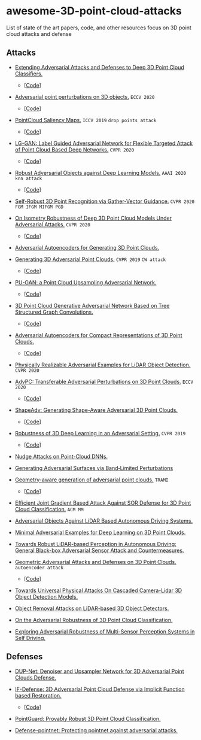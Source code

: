 # awesome-3D-point-cloud-attacks
List of state of the art papers, code, and other resources focus on 3D point cloud attacks and defense

## Attacks

- [Extending Adversarial Attacks and Defenses to Deep 3D Point Cloud Classifiers.](https://arxiv.org/pdf/1901.03006.pdf) 
  - [[Code](https://github.com/Daniel-Liu-c0deb0t/3D-Neural-Network-Adversarial-Attacks)]

- [Adversarial point perturbations on 3D objects.](https://arxiv.org/pdf/1908.06062.pdf)   `ECCV 2020`
  - [[Code](https://github.com/Daniel-Liu-c0deb0t/Adversarial-point-perturbations-on-3D-objects)]

- [PointCloud Saliency Maps.](https://openaccess.thecvf.com/content_ICCV_2019/papers/Zheng_PointCloud_Saliency_Maps_ICCV_2019_paper.pdf)  `ICCV 2019` `drop points attack`
  - [[Code](https://github.com/tianzheng4/Learning-PointCloud-Saliency-Maps)]

- [LG-GAN: Label Guided Adversarial Network for Flexible Targeted Attack of Point Cloud Based Deep Networks.](https://openaccess.thecvf.com/content_CVPR_2020/html/Zhou_LG-GAN_Label_Guided_Adversarial_Network_for_Flexible_Targeted_Attack_of_CVPR_2020_paper.html)  `CVPR 2020`
  - [[Code](https://github.com/RyanHangZhou/LG-GAN)]

- [Robust Adversarial Objects against Deep Learning Models.](https://www.aaai.org/ojs/index.php/AAAI/article/view/5443/5299)  `AAAI 2020` `knn attack`
  - [[Code](https://github.com/jinyier/ai_pointnet_attack)]

- [Self-Robust 3D Point Recognition via Gather-Vector Guidance.](https://openaccess.thecvf.com/content_CVPR_2020/papers/Dong_Self-Robust_3D_Point_Recognition_via_Gather-Vector_Guidance_CVPR_2020_paper.pdf)  `CVPR 2020` `FGM IFGM MIFGM PGD`

- [On Isometry Robustness of Deep 3D Point Cloud Models Under Adversarial Attacks.](http://openaccess.thecvf.com/content_CVPR_2020/papers/Zhao_On_Isometry_Robustness_of_Deep_3D_Point_Cloud_Models_Under_CVPR_2020_paper.pdf) `CVPR 2020`
  - [[Code](https://github.com/skywalker6174/3d-isometry-robust)] 

- [Adversarial Autoencoders for Generating 3D Point Clouds.](https://arxiv.org/abs/1811.07605.pdf)  

- [Generating 3D Adversarial Point Clouds.](https://arxiv.org/abs/1809.07016.pdf)  `CVPR 2019` `CW attack`
  - [[Code](https://github.com/xiangchong1/3d-adv-pc)] 

- [PU-GAN: a Point Cloud Upsampling Adversarial Network.](https://arxiv.org/pdf/1907.10844.pdf)  
  - [[Code](https://github.com/liruihui/PU-GAN)]

- [3D Point Cloud Generative Adversarial Network Based on Tree Structured Graph Convolutions.](https://arxiv.org/pdf/1905.06292.pdf)  
  - [[Code](https://github.com/seowok/TreeGAN)]

- [Adversarial Autoencoders for Compact Representations of 3D Point Clouds.](https://arxiv.org/abs/1811.07605v3)  
  - [[Code](https://github.com/MaciejZamorski/3d-AAE)]

- [Physically Realizable Adversarial Examples for LiDAR Object Detection.](https://arxiv.org/pdf/2004.00543.pdf) `CVPR 2020`  

- [AdvPC: Transferable Adversarial Perturbations on 3D Point Clouds.](https://arxiv.org/abs/1912.00461)  `ECCV 2020`
  - [[Code](https://github.com/ajhamdi/AdvPC)]

- [ShapeAdv: Generating Shape-Aware Adversarial 3D Point Clouds.](https://arxiv.org/abs/2005.11626)  
  - [[Code]()]

- [Robustness of 3D Deep Learning in an Adversarial Setting.](https://arxiv.org/abs/1904.00923)  `CVPR 2019`
  - [[Code](https://github.com/matthewwicker/IterativeSalienceOcclusion)]

- [Nudge Attacks on Point-Cloud DNNs.](https://arxiv.org/pdf/2011.11637)

- [Generating Adversarial Surfaces via Band‐Limited Perturbations](https://onlinelibrary.wiley.com/doi/abs/10.1111/cgf.14083)  

- [Geometry-aware generation of adversarial point clouds.](https://arxiv.org/pdf/1912.11171)  `TRAMI`
  - [[Code](https://github.com/Yuxin-Wen/GeoA3)]

- [Efficient Joint Gradient Based Attack Against SOR Defense for 3D Point Cloud Classification.](https://dl.acm.org/doi/abs/10.1145/3394171.3413875)  `ACM MM`

- [Adversarial Objects Against LiDAR Based Autonomous Driving Systems.](https://arxiv.org/pdf/1907.05418.pdf)

- [Minimal Adversarial Examples for Deep Learning on 3D Point Clouds.](https://arxiv.org/pdf/2008.12066.pdf)

- [Towards Robust LiDAR-based Perception in Autonomous Driving: General Black-box Adversarial Sensor Attack and Countermeasures.](https://www.usenix.org/system/files/sec20-sun.pdf)

- [Geometric Adversarial Attacks and Defenses on 3D Point Clouds.](https://arxiv.org/pdf/2012.05657)  `autoencoder attack`
  - [[Code](https://github.com/itailang/geometric_adv)]

- [Towards Universal Physical Attacks On Cascaded Camera-Lidar 3D Object Detection Models.](https://arxiv.org/pdf/2101.10747)

- [Object Removal Attacks on LiDAR-based 3D Object Detectors.](https://arxiv.org/pdf/2102.03722)

- [On the Adversarial Robustness of 3D Point Cloud Classification.](https://arxiv.org/pdf/2011.11922)

- [Exploring Adversarial Robustness of Multi-Sensor Perception Systems in Self Driving.](https://arxiv.org/pdf/2101.06784)


## Defenses

- [DUP-Net: Denoiser and Upsampler Network for 3D Adversarial Point Clouds Defense.](https://arxiv.org/abs/1812.11017)  

- [IF-Defense: 3D Adversarial Point Cloud Defense via Implicit Function based Restoration.](https://arxiv.org/pdf/2010.05272)  
  - [[Code](https://github.com/Wuziyi616/IF-Defense)]

- [PointGuard: Provably Robust 3D Point Cloud Classification.](https://arxiv.org/pdf/2103.03046.pdf)

- [Defense-pointnet: Protecting pointnet against adversarial attacks.](https://arxiv.org/pdf/2002.11881)
